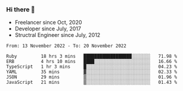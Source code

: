 ### Hi there 👋

- Freelancer since Oct, 2020
- Developer since July, 2017
- Structral Engineer since July, 2012

<!--START_SECTION:waka-->

```text
From: 13 November 2022 - To: 20 November 2022

Ruby         18 hrs 3 mins   ██████████████████░░░░░░░   71.98 %
ERB          4 hrs 10 mins   ████░░░░░░░░░░░░░░░░░░░░░   16.66 %
TypeScript   1 hr 3 mins     █░░░░░░░░░░░░░░░░░░░░░░░░   04.23 %
YAML         35 mins         ▓░░░░░░░░░░░░░░░░░░░░░░░░   02.33 %
JSON         29 mins         ▒░░░░░░░░░░░░░░░░░░░░░░░░   01.96 %
JavaScript   21 mins         ▒░░░░░░░░░░░░░░░░░░░░░░░░   01.43 %
```

<!--END_SECTION:waka-->
